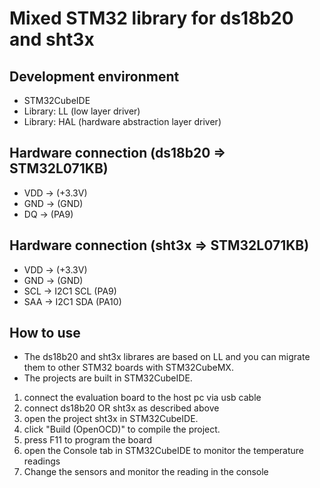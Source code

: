 # Mixed STM32 library for ds18b20 and sht3x
## Development environment
  * STM32CubeIDE
  * Library: LL (low layer driver)
  * Library: HAL (hardware abstraction layer driver)
## Hardware connection (ds18b20 => STM32L071KB)
  * VDD ->   (+3.3V)
  * GND ->   (GND) 
  * DQ  ->   (PA9)
## Hardware connection (sht3x => STM32L071KB)
  * VDD ->   (+3.3V)
  * GND ->   (GND) 
  * SCL ->   I2C1 SCL (PA9)
  * SAA ->   I2C1 SDA (PA10)
## How to use
* The ds18b20 and sht3x librares are based on LL and you can migrate them to other STM32 boards with STM32CubeMX.
* The projects are built in STM32CubeIDE.
1.  connect the evaluation board to the host pc via usb cable
2.  connect ds18b20 OR sht3x as described above
3.  open the project sht3x in STM32CubeIDE.
4.  click "Build (OpenOCD)" to compile the project.
5.  press F11 to program the board
6.  open the Console tab in STM32CubeIDE to monitor the temperature readings
7.  Change the sensors  and monitor the reading in the console


